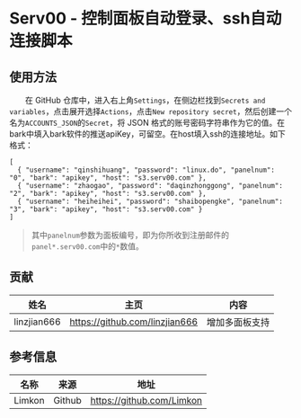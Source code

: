 # Serv00 - 控制面板自动登录、ssh自动连接脚本
## 使用方法
　　在 GitHub 仓库中，进入右上角`Settings`，在侧边栏找到`Secrets and variables`，点击展开选择`Actions`，点击`New repository secret`，然后创建一个名为`ACCOUNTS_JSON`的`Secret`，将 JSON 格式的账号密码字符串作为它的值。在bark中填入bark软件的推送apiKey，可留空。在host填入ssh的连接地址。如下格式：  
```
[  
  { "username": "qinshihuang", "password": "linux.do", "panelnum": "0", "bark": "apikey", "host": "s3.serv00.com" },  
  { "username": "zhaogao", "password": "daqinzhonggong", "panelnum": "2", "bark": "apikey", "host": "s3.serv00.com" },  
  { "username": "heiheihei", "password": "shaibopengke", "panelnum": "3", "bark": "apikey", "host": "s3.serv00.com" }  
]
```
> 其中`panelnum`参数为面板编号，即为你所收到注册邮件的`panel*.serv00.com`中的`*`数值。

## 贡献
|姓名|主页|内容|
| :------------: | :------------: | :------------: |
|linzjian666|https://github.com/linzjian666|增加多面板支持|

## 参考信息
|  名称 |来源|地址|
| :------------: | :------------: | :------------: |
|Limkon|Github|https://github.com/Limkon|
